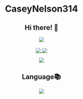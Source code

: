 <h1 align="center">CaseyNelson314</h1>
<h2 align="center">Hi there! 👋</h2>

<p align = "center">
  <a href="https://github.com/CaseyNelson314">
  <img align="center" src="https://github-readme-stats.vercel.app/api?username=CaseyNelson314&bg_color=0,afeeee,87cefa&title_color=191970&text_color=000" />
</a>
  
<br>
<br>
  
<a href="https://github.com/CaseyNelson314/Variable-control">
  <img align="center" src="https://github-readme-stats.vercel.app/api/pin/?username=CaseyNelson314&bg_color=50,dda0dd,87cefa&title_color=191970&text_color=000&repo=Variable-control" />
</a>
  
<a href="https://github.com/CaseyNelson314/Encoder">
  <img align="center" src="https://github-readme-stats.vercel.app/api/pin/?username=CaseyNelson314&bg_color=50,dda0dd,87cefa&title_color=191970&text_color=000&repo=Encoder" />
</a>
</p>

<p align = "center">
<a href="https://github.com/CaseyNelson314">
  <img align="center" src="https://github-profile-trophy.vercel.app/?username=CaseyNelson314&theme=onestar&no-frame=true" />
</a>
</p>

<h2 align="center">Language📚</h2>

<p align = "center">
<a href="https://github.com/CaseyNelson314">
  <img align="center" src="https://github-readme-stats.vercel.app/api/top-langs/?username=CaseyNelson314&layout=compact&bg_color=0,afeeee,87cefa&title_color=191970&text_color=000000" />
</a>
</p>
